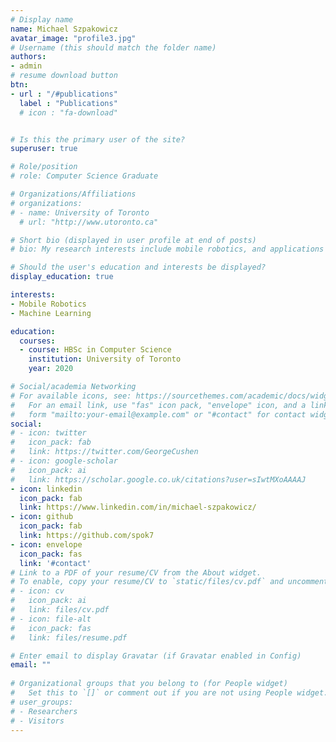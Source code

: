 ```yaml
---
# Display name
name: Michael Szpakowicz
avatar_image: "profile3.jpg"
# Username (this should match the folder name)
authors:
- admin
# resume download button
btn:
- url : "/#publications"
  label : "Publications"
  # icon : "fa-download"


# Is this the primary user of the site?
superuser: true

# Role/position
# role: Computer Science Graduate

# Organizations/Affiliations
# organizations:
# - name: University of Toronto
  # url: "http://www.utoronto.ca"

# Short bio (displayed in user profile at end of posts)
# bio: My research interests include mobile robotics, and applications of machine learning.

# Should the user's education and interests be displayed?
display_education: true

interests:
- Mobile Robotics
- Machine Learning

education:
  courses:
  - course: HBSc in Computer Science
    institution: University of Toronto
    year: 2020

# Social/academia Networking
# For available icons, see: https://sourcethemes.com/academic/docs/widgets/#icons
#   For an email link, use "fas" icon pack, "envelope" icon, and a link in the
#   form "mailto:your-email@example.com" or "#contact" for contact widget.
social:
# - icon: twitter
#   icon_pack: fab
#   link: https://twitter.com/GeorgeCushen
# - icon: google-scholar
#   icon_pack: ai
#   link: https://scholar.google.co.uk/citations?user=sIwtMXoAAAAJ
- icon: linkedin
  icon_pack: fab
  link: https://www.linkedin.com/in/michael-szpakowicz/
- icon: github
  icon_pack: fab
  link: https://github.com/spok7
- icon: envelope
  icon_pack: fas
  link: '#contact'
# Link to a PDF of your resume/CV from the About widget.
# To enable, copy your resume/CV to `static/files/cv.pdf` and uncomment the lines below.  
# - icon: cv
#   icon_pack: ai
#   link: files/cv.pdf
# - icon: file-alt
#   icon_pack: fas
#   link: files/resume.pdf

# Enter email to display Gravatar (if Gravatar enabled in Config)
email: ""
  
# Organizational groups that you belong to (for People widget)
#   Set this to `[]` or comment out if you are not using People widget.  
# user_groups:
# - Researchers
# - Visitors
---
```


<!-- 1. Intro (find a hook, based on the writing prompt) -->
<!-- 2. Relevant skills / experiences. Be specific, use technical language. -->
<!-- 3. Strong Conclusion -->
<!-- 4. Proofread and edit -->